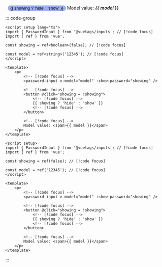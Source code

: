 <script setup lang="ts">
import { PasswordInput } from '@vuetags/inputs';
import { ref } from 'vue';

const showing = ref<boolean>(false);

const model = ref<string>('password');
</script>

<p class="example-container">
    <password-input v-model="model" :show-password="showing" class="example-element" />
    <button @click="showing = !showing">
        {{ showing ? 'hide' : 'show' }}
    </button>
    <span class="model-value">
        Model value: <span>{{ model }}</span>
    </span>
</p>

<style lang="postcss" scoped>
.example-container {
    display: flex;
    gap: 1rem;

    .example-element {
        border: 1px solid var(--vp-c-brand-1);
        padding-left: 0.5rem;
        padding-right: 0.5rem;

        &.focused {
            border: 1px solid var(--vp-c-brand-2);
        }
    }

    button {
        border: 1px solid var(--vp-c-brand-3);
        background: rgba(62, 99, 221, 0.5);
        border-radius: 0.5rem;
        padding-left: 0.5rem;
        padding-right: 0.5rem;
    }

    .model-value {
        span {
            font-weight: 600;
            font-style: italic;
        }
    }
}
</style>

::: code-group

```vue [Typescript]
<script setup lang="ts">
import { PasswordInput } from '@vuetags/inputs'; // [!code focus]
import { ref } from 'vue';

const showing = ref<boolean>(false); // [!code focus]

const model = ref<string>('12345'); // [!code focus]
</script>

<template>
    <p>
        <!-- [!code focus] -->
        <password-input v-model="model" :show-password="showing" />

        <!-- [!code focus] -->
        <button @click="showing = !showing">
            <!-- [!code focus] -->
            {{ showing ? 'hide' : 'show' }}
            <!-- [!code focus] -->
        </button>

        <!-- [!code focus] -->
        Model value: <span>{{ model }}</span>
    </p>
</template>
```

```vue [JavaScript]
<script setup>
import { PasswordInput } from '@vuetags/inputs'; // [!code focus]
import { ref } from 'vue';

const showing = ref(false); // [!code focus]

const model = ref('12345'); // [!code focus]
</script>

<template>
    <p>
        <!-- [!code focus] -->
        <password-input v-model="model" :show-password="showing" />

        <!-- [!code focus] -->
        <button @click="showing = !showing">
            <!-- [!code focus] -->
            {{ showing ? 'hide' : 'show' }}
            <!-- [!code focus] -->
        </button>

        <!-- [!code focus] -->
        Model value: <span>{{ model }}</span>
    </p>
</template>
```

:::
